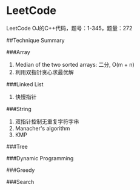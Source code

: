 # LeetCode
LeetCode OJ的C++代码，题号：1-345，题量：272

##Technique Summary

###Array
1. Median of the two sorted arrays: 二分, O(m + n)
2. 利用双指针贪心求最优解

###Linked List
1. 快慢指针

###String
1. 双指针控制无重复字符字串
2. Manacher's algorithm
3. KMP

###Tree

###Dynamic Programming

###Greedy

###Search